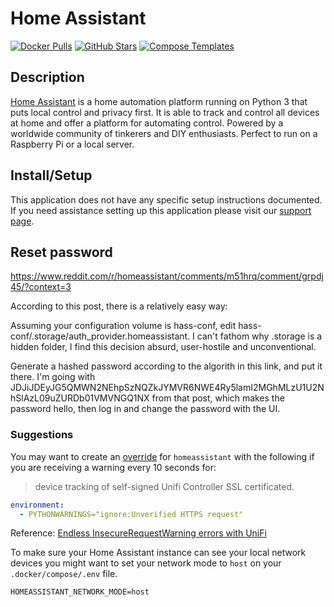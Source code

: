 # Home Assistant

[![Docker Pulls](https://img.shields.io/docker/pulls/homeassistant/home-assistant?style=flat-square&color=607D8B&label=docker%20pulls&logo=docker)](https://hub.docker.com/r/homeassistant/home-assistant)
[![GitHub Stars](https://img.shields.io/github/stars/home-assistant/core?style=flat-square&color=607D8B&label=github%20stars&logo=github)](https://github.com/home-assistant/core)
[![Compose Templates](https://img.shields.io/static/v1?style=flat-square&color=607D8B&label=compose&message=templates)](https://github.com/GhostWriters/DockSTARTer/tree/master/compose/.apps/homeassistant)

## Description

[Home Assistant](https://www.home-assistant.io/) is a home automation platform
running on Python 3 that puts local control and privacy first. It is able to
track and control all devices at home and offer a platform for automating
control. Powered by a worldwide community of tinkerers and DIY enthusiasts.
Perfect to run on a Raspberry Pi or a local server.

## Install/Setup

This application does not have any specific setup instructions documented. If
you need assistance setting up this application please visit our
[support page](https://dockstarter.com/basics/support/).

## Reset password

https://www.reddit.com/r/homeassistant/comments/m51hrq/comment/grpdj45/?context=3

According to this post, there is a relatively easy way:

Assuming your configuration volume is hass-conf, edit hass-conf/.storage/auth\_provider.homeassistant. I can't fathom why .storage is a hidden folder, I find this decision absurd, user-hostile and unconventional.

Generate a hashed password according to the algorith in this link, and put it there. I'm going with JDJiJDEyJG5QMWN2NEhpSzNQZkJYMVR6NWE4Ry5lamI2MGhMLzU1U2NhSlAzL09uZURDb01VMVNGQ1NX from that post, which makes the password hello, then log in and change the password with the UI.

### Suggestions

You may want to create an
[override](https://dockstarter.com/overrides/introduction/) for `homeassistant`
with the following if you are receiving a warning every 10 seconds for:

> device tracking of self-signed Unifi Controller SSL certificated.

```yml
environment:
  - PYTHONWARNINGS="ignore:Unverified HTTPS request"
```

Reference:
[Endless InsecureRequestWarning errors with UniFi](https://community.home-assistant.io/t/endless-insecurerequestwarning-errors-with-unifi/31831/12)

To make sure your Home Assistant instance can see your local network devices you might want to set your network mode to `host` on your `.docker/compose/.env` file.

```env
HOMEASSISTANT_NETWORK_MODE=host
```
